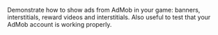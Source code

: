 Demonstrate how to show ads from AdMob in your game: banners, interstitials, reward videos and interstitials. Also useful to test that your AdMob account is working properly.
